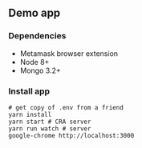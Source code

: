 ## Demo app

### Dependencies

* Metamask browser extension
* Node 8+
* Mongo 3.2+

### Install app

```
# get copy of .env from a friend
yarn install
yarn start # CRA server
yarn run watch # server
google-chrome http://localhost:3000
```
